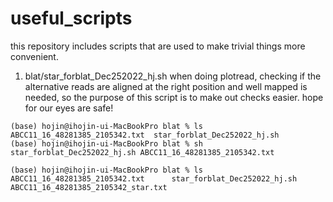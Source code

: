 # useful_scripts
this repository includes scripts that are used to make trivial things more convenient.

1. blat/star_forblat_Dec252022_hj.sh
when doing plotread, checking if the alternative reads are aligned at the right position and well mapped is needed, so the purpose of this script is to make out checks easier. hope for our eyes are safe!
```shell
(base) hojin@ihojin-ui-MacBookPro blat % ls
ABCC11_16_48281385_2105342.txt	star_forblat_Dec252022_hj.sh
(base) hojin@ihojin-ui-MacBookPro blat % sh star_forblat_Dec252022_hj.sh ABCC11_16_48281385_2105342.txt

(base) hojin@ihojin-ui-MacBookPro blat % ls
ABCC11_16_48281385_2105342.txt		star_forblat_Dec252022_hj.sh
ABCC11_16_48281385_2105342_star.txt
```
